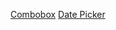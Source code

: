 [Combobox](https://ui.shadcn.com/docs/components/combobox)
[Date Picker](https://ui.shadcn.com/docs/components/date-picker)
